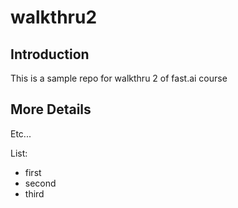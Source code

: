 # walkthru2

## Introduction

This is a sample repo for walkthru 2 of fast.ai course

## More Details

Etc...

List:
- first
- second
- third
